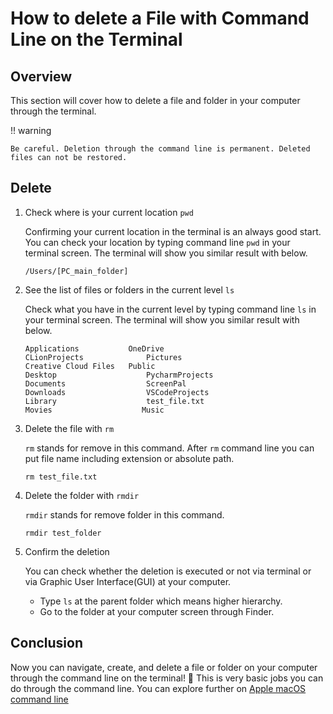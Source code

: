 # How to delete a File with Command Line on the Terminal

## Overview

This section will cover how to delete a file and folder in your computer through the terminal.

!! warning

    Be careful. Deletion through the command line is permanent. Deleted files can not be restored.

## Delete

1. Check where is your current location `pwd`

   Confirming your current location in the terminal is an always good start. You can check your location by typing command line `pwd` in your terminal screen. The terminal will show you similar result with below.

   ```
   /Users/[PC_main_folder]
   ```

2. See the list of files or folders in the current level `ls`

   Check what you have in the current level by typing command line `ls` in your terminal screen. The terminal will show you similar result with below.

   ```
   Applications		      OneDrive
   CLionProjects		      Pictures
   Creative Cloud Files	  Public
   Desktop			          PycharmProjects
   Documents		          ScreenPal
   Downloads		          VSCodeProjects
   Library	                  test_file.txt
   Movies                    Music
   ```

3. Delete the file with `rm`

   `rm` stands for remove in this command. After `rm` command line you can put file name including extension or absolute path.

   ```
   rm test_file.txt
   ```

4. Delete the folder with `rmdir`

   `rmdir` stands for remove folder in this command.

   ```
   rmdir test_folder
   ```

5. Confirm the deletion

   You can check whether the deletion is executed or not via terminal or via Graphic User Interface(GUI) at your computer.

   - Type `ls` at the parent folder which means higher hierarchy.
   - Go to the folder at your computer screen through Finder.

## Conclusion

Now you can navigate, create, and delete a file or folder on your computer through the command line on the terminal! :partying_face: This is very basic jobs you can do through the command line. You can explore further on [Apple macOS command line](https://ss64.com/mac/)

